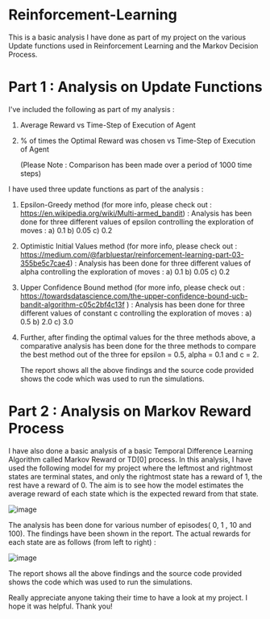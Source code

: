 # Reinforcement-Learning

This is a basic analysis I have done as part of my project on the various Update
functions used in Reinforcement Learning and the Markov Decision Process. 

# Part 1 : Analysis on Update Functions

I've included the following as part of my analysis :

1) Average Reward vs Time-Step of Execution of Agent
2) % of times the Optimal Reward was chosen vs Time-Step of Execution of Agent

   (Please Note : Comparison has been made over a period of 1000 time steps)

I have used three update functions as part of the analysis :
1) Epsilon-Greedy method (for more info, please check out : https://en.wikipedia.org/wiki/Multi-armed_bandit) :
    Analysis has been done for three different values of epsilon controlling the exploration of moves :
     a) 0.1
     b) 0.05
     c) 0.2
     
2) Optimistic Initial Values method (for more info, please check out : https://medium.com/@farbluestar/reinforcement-learning-part-03-355be5c7cae4) :
   Analysis has been done for three different values of alpha controlling the exploration of moves :
     a) 0.1
     b) 0.05
     c) 0.2
   
3) Upper Confidence Bound method (for more info, please check out : https://towardsdatascience.com/the-upper-confidence-bound-ucb-bandit-algorithm-c05c2bf4c13f ) :
      Analysis has been done for three different values of constant c controlling the exploration of moves :
     a) 0.5
     b) 2.0
     c) 3.0

4) Further, after finding the optimal values for the three methods above, a comparative analysis has been done for the three methods to compare the best method out of the
   three for epsilon = 0.5, alpha = 0.1 and c = 2.


   The report shows all the above findings and the source code provided shows the code which was used to run the simulations.



# Part 2 : Analysis on Markov Reward Process

I have also done a basic analysis of a basic Temporal Difference Learning Algorithm called Markov Reward or TD[0] process. In this analysis, I have used the following model for
my project where the leftmost and rightmost states are terminal states, and only the rightmost state has a reward of 1, the rest have a reward of 0. The aim is to see how the model estimates the average
reward of each state which is the expected reward from that state.


![image](https://github.com/shaun-shock/Reinforcement-Learning/assets/93643578/edaa440b-21a3-4750-88b6-b2446903d358)

The analysis has been done for various number of episodes( 0, 1 , 10 and 100). The findings have been shown in the report. The actual rewards for each state are as follows (from left to right) :


![image](https://github.com/shaun-shock/Reinforcement-Learning/assets/93643578/858e8595-db2d-4070-9ae2-7574d8c74f5e)

   The report shows all the above findings and the source code provided shows the code which was used to run the simulations.





   Really appreciate anyone taking their time to have a look at my project. I hope it was helpful. Thank you!
